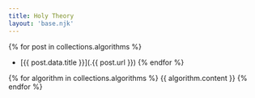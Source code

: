 ```yaml
---
title: Holy Theory
layout: 'base.njk'
---
```

 
<!-- Hello Everyone! -->

<!-- {% for post in collections.posts %}
- [{{ post.data.title }}](.{{ post.url  }})
{% endfor %}
 -->
{% for post in collections.algorithms %}
- [{{ post.data.title }}](.{{ post.url  }})
{% endfor %}


{% for algorithm in collections.algorithms %}
{{ algorithm.content }}
{% endfor %}